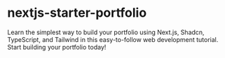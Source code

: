 # nextjs-starter-portfolio
Learn the simplest way to build your portfolio using Next.js, Shadcn, TypeScript, and Tailwind in this easy-to-follow web development tutorial. Start building your portfolio today!
